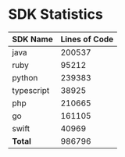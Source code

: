 # SDK Statistics

| SDK Name | Lines of Code |
| -------- | ------------- |
| java | 200537 |
| ruby | 95212 |
| python | 239383 |
| typescript | 38925 |
| php | 210665 |
| go | 161105 |
| swift | 40969 |
| **Total** | 986796 |
